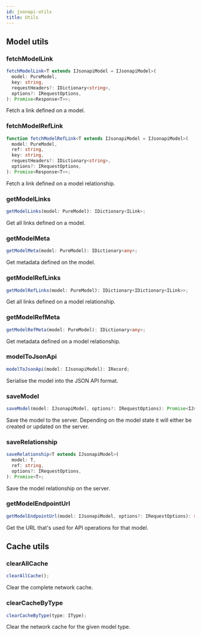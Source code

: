 ```yaml
---
id: jsonapi-utils
title: Utils
---
```


## Model utils

### fetchModelLink

```typescript
fetchModelLink<T extends IJsonapiModel = IJsonapiModel>(
  model: PureModel,
  key: string,
  requestHeaders?: IDictionary<string>,
  options?: IRequestOptions,
): Promise<Response<T>>;
```

Fetch a link defined on a model.

### fetchModelRefLink

```typescript
function fetchModelRefLink<T extends IJsonapiModel = IJsonapiModel>(
  model: PureModel,
  ref: string,
  key: string,
  requestHeaders?: IDictionary<string>,
  options?: IRequestOptions,
): Promise<Response<T>>;
```

Fetch a link defined on a model relationship.

### getModelLinks

```typescript
getModelLinks(model: PureModel): IDictionary<ILink>;
```

Get all links defined on a model.

### getModelMeta

```typescript
getModelMeta(model: PureModel): IDictionary<any>;
```

Get metadata defined on the model.

### getModelRefLinks

```typescript
getModelRefLinks(model: PureModel): IDictionary<IDictionary<ILink>>;
```

Get all links defined on a model relationship.

### getModelRefMeta

```typescript
getModelRefMeta(model: PureModel): IDictionary<any>;
```

Get metadata defined on a model relationship.

### modelToJsonApi

```typescript
modelToJsonApi(model: IJsonapiModel): IRecord;
```

Serialise the model into the JSON API format.

### saveModel

```typescript
saveModel(model: IJsonapiModel, options?: IRequestOptions): Promise<IJsonapiModel>;
```

Save the model to the server. Depending on the model state it will either be created or updated on the server.

### saveRelationship

```typescript
saveRelationship<T extends IJsonapiModel>(
  model: T,
  ref: string,
  options?: IRequestOptions,
): Promise<T>;
```

Save the model relationship on the server.

### getModelEndpointUrl

```typescript
getModelEndpointUrl(model: IJsonapiModel, options?: IRequestOptions): string;
```

Get the URL that's used for API operations for that model.

## Cache utils

### clearAllCache

```typescript
clearAllCache();
```

Clear the complete network cache.

### clearCacheByType

```typescript
clearCacheByType(type: IType);
```

Clear the network cache for the given model type.
